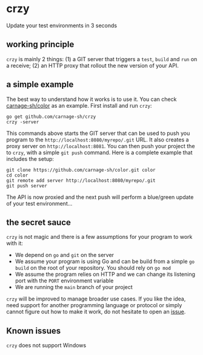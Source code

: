 # crzy

Update your test environments in 3 seconds

## working principle

`crzy` is mainly 2 things: (1) a GIT server that triggers a `test`, `build` and
`run` on a receive; (2) an HTTP proxy that rollout the new version of your API.

## a simple example

The best way to understand how it works is to use it. You can check
[carnage-sh/color](https://github.com/carnage-sh/color) as an example. First
install and run `crzy`:

```shell
go get github.com/carnage-sh/crzy
crzy -server
```

This commands above starts the GIT server that can be used to push you
program to the `http://localhost:8080/myrepo/.git` URL. It also creates
a proxy server on `http://localhost:8081`. You can then push your project
the to `crzy`, with a simple `git push` command. Here is a complete example
that includes the setup:

```shell
git clone https://github.com/carnage-sh/color.git color
cd color
git remote add server http://localhost:8080/myrepo/.git
git push server
```

The API is now proxied and the next push will perform a blue/green update
of your test environment...

## the secret sauce

`crzy` is not magic and there is a few assumptions for your program to work
with it:

- We depend on `go` and `git` on the server
- We assume your program is using Go and can be build from a simple
  `go build` on the root of your repository. You should rely on `go mod`
- We assume the program relies on HTTP and we can change its listening port
  with the `PORT` environment variable
- We are running the `main` branch of your project

`crzy` will be improved to manage broader use cases. If you like the idea,
need support for another programming language or protocol or simply cannot
figure out how to make it work, do not hesitate to open an
[issue](https://github.com/carnage-sh/crzy/issues).

## Known issues

`crzy` does not support Windows

